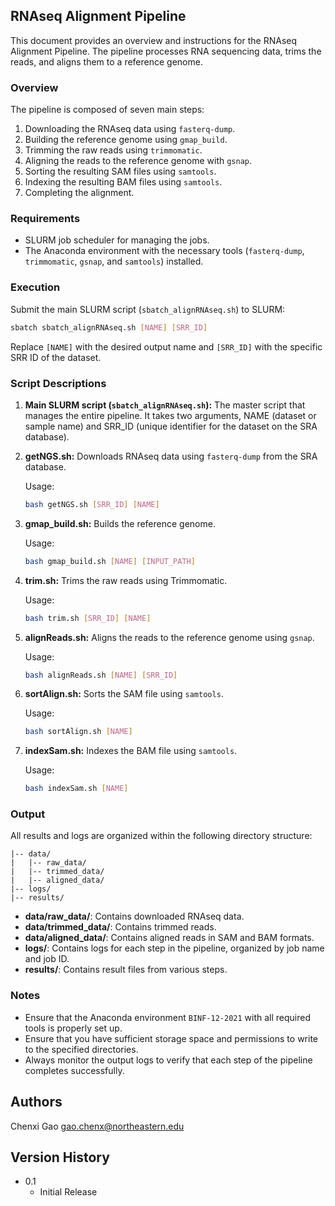 ## RNAseq Alignment Pipeline

This document provides an overview and instructions for the RNAseq Alignment Pipeline. The pipeline processes RNA sequencing data, trims the reads, and aligns them to a reference genome.

### Overview

The pipeline is composed of seven main steps:
1. Downloading the RNAseq data using `fasterq-dump`.
2. Building the reference genome using `gmap_build`.
3. Trimming the raw reads using `trimmomatic`.
4. Aligning the reads to the reference genome with `gsnap`.
5. Sorting the resulting SAM files using `samtools`.
6. Indexing the resulting BAM files using `samtools`.
7. Completing the alignment.

### Requirements

- SLURM job scheduler for managing the jobs.
- The Anaconda environment with the necessary tools (`fasterq-dump`, `trimmomatic`, `gsnap`, and `samtools`) installed.

### Execution

Submit the main SLURM script (`sbatch_alignRNAseq.sh`) to SLURM:

```bash
sbatch sbatch_alignRNAseq.sh [NAME] [SRR_ID]
```

Replace `[NAME]` with the desired output name and `[SRR_ID]` with the specific SRR ID of the dataset.

### Script Descriptions

1. **Main SLURM script (`sbatch_alignRNAseq.sh`):** The master script that manages the entire pipeline. It takes two arguments, NAME (dataset or sample name) and SRR_ID (unique identifier for the dataset on the SRA database).

2. **getNGS.sh:** Downloads RNAseq data using `fasterq-dump` from the SRA database.

   Usage:
   ```bash
   bash getNGS.sh [SRR_ID] [NAME]
   ```

3. **gmap_build.sh:** Builds the reference genome.

   Usage:
   ```bash
   bash gmap_build.sh [NAME] [INPUT_PATH]
   ```

4. **trim.sh:** Trims the raw reads using Trimmomatic.

   Usage:
   ```bash
   bash trim.sh [SRR_ID] [NAME]
   ```

5. **alignReads.sh:** Aligns the reads to the reference genome using `gsnap`.

   Usage:
   ```bash
   bash alignReads.sh [NAME] [SRR_ID]
   ```

6. **sortAlign.sh:** Sorts the SAM file using `samtools`.

   Usage:
   ```bash
   bash sortAlign.sh [NAME]
   ```

7. **indexSam.sh:** Indexes the BAM file using `samtools`.

   Usage:
   ```bash
   bash indexSam.sh [NAME]
   ```

### Output

All results and logs are organized within the following directory structure:

```
|-- data/
|   |-- raw_data/
|   |-- trimmed_data/
|   |-- aligned_data/
|-- logs/
|-- results/
```

- **data/raw_data/**: Contains downloaded RNAseq data.
- **data/trimmed_data/**: Contains trimmed reads.
- **data/aligned_data/**: Contains aligned reads in SAM and BAM formats.
- **logs/**: Contains logs for each step in the pipeline, organized by job name and job ID.
- **results/**: Contains result files from various steps.

### Notes

- Ensure that the Anaconda environment `BINF-12-2021` with all required tools is properly set up.
- Ensure that you have sufficient storage space and permissions to write to the specified directories.
- Always monitor the output logs to verify that each step of the pipeline completes successfully.

## Authors

Chenxi Gao
gao.chenx@northeastern.edu

## Version History

* 0.1
    * Initial Release
